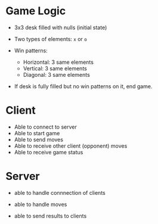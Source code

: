 # Game Logic

- 3x3 desk filled with nulls (initial state)
- Two types of elements: `x` or `o`
- Win patterns:
  - Horizontal: 3 same elements
  - Vertical: 3 same elements
  - Diagonal: 3 same elements

- If desk is fully filled but no win patterns on it, end game.

# Client

- Able to connect to server
- Able to start game
- Able to send moves
- Able to receive other client (opponent) moves
- Able to receive game status

# Server
- able to handle connnection of clients

- able to handle moves

- able to send results to clients

